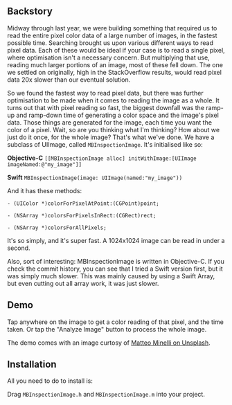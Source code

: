 ## Backstory

Midway through last year, we were building something that required us to read the entire pixel color data of a large number of images, in the fastest possible time. Searching brought us upon various different ways to read pixel data. Each of these would be ideal if your case is to read a single pixel, where optimisation isn't a necessary concern. But multiplying that use, reading much larger portions of an image, most of these fell down. The one we settled on originally, high in the StackOverflow results, would read pixel data 20x slower than our eventual solution.

So we found the fastest way to read pixel data, but there was further optimisation to be made when it comes to reading the image as a whole. It turns out that with pixel reading so fast, the biggest downfall was the ramp-up and ramp-down time of generating a color space and the image's pixel data. Those things are generated for the image, each time you want the color of a pixel. Wait, so are you thinking what I'm thinking? How about we just do it once, for the whole image? That's what we've done. We have a subclass of UIImage, called `MBInspectionImage`. It's initialised like so:

**Objective-C**
`[[MBInspectionImage alloc] initWithImage:[UIImage imageNamed:@"my_image"]]`

**Swift**
`MBInspectionImage(image: UIImage(named:"my_image"))`

And it has these methods:

`- (UIColor *)colorForPixelAtPoint:(CGPoint)point;`

`- (NSArray *)colorsForPixelsInRect:(CGRect)rect;`

`- (NSArray *)colorsForAllPixels;`

It's so simply, and it's super fast. A 1024x1024 image can be read in under a second.

Also, sort of interesting:
MBInspectionImage is written in Objective-C. If you check the commit history, you can see that I tried a Swift version first, but it was simply much slower. This was mainly caused by using a Swift Array, but even cutting out all array work, it was just slower.


## Demo

Tap anywhere on the image to get a color reading of that pixel, and the time taken. Or tap the "Analyze Image" button to process the whole image.


The demo comes with an image curtosy of [Matteo Minelli on Unsplash](https://unsplash.com/photos/VgdFyOOu1PA).

## Installation

All you need to do to install is:

Drag `MBInspectionImage.h` and `MBInspectionImage.m` into your project.